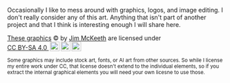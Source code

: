 Occasionally I like to mess around with graphics, logos, and image editing. I don't really consider any of this art. Anything that isn't part of another project and that I think is interesting enough I will share here.

<p xmlns:cc="http://creativecommons.org/ns#" xmlns:dct="http://purl.org/dc/terms/"><a property="dct:title" rel="cc:attributionURL" href="https://github.com/jimmckeeth/graphics/">
These graphics</a> &copy; by <a rel="cc:attributionURL dct:creator" property="cc:attributionName" href="https://github.com/jimmckeeth/">Jim McKeeth</a> 
are licensed under <a href="https://creativecommons.org/licenses/by-sa/4.0/?ref=chooser-v1" target="_blank" rel="license noopener noreferrer" style="display:inline-block;">
CC BY-SA 4.0 <img style="height:22px!important;margin-left:3px;vertical-align:text-bottom;" src="https://mirrors.creativecommons.org/presskit/icons/cc.svg?ref=chooser-v1" alt="Creative Commons"><img style="height:22px!important;margin-left:3px;vertical-align:text-bottom;" src="https://mirrors.creativecommons.org/presskit/icons/by.svg?ref=chooser-v1" alt="Attribution"><img style="height:22px!important;margin-left:3px;vertical-align:text-bottom;" src="https://mirrors.creativecommons.org/presskit/icons/sa.svg?ref=chooser-v1" alt="Share Alike"></a></p>

<sup>Some graphics may include stock art, fonts, or AI art from other sources. So while I license my entire work under CC, that license doesn't extend to the individual elements, so if you extract the internal graphical elements you will need your own licesne to use those. </sup>
